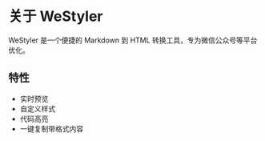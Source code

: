 # 关于 WeStyler

WeStyler 是一个便捷的 Markdown 到 HTML 转换工具，专为微信公众号等平台优化。

## 特性

- 实时预览
- 自定义样式
- 代码高亮
- 一键复制带格式内容